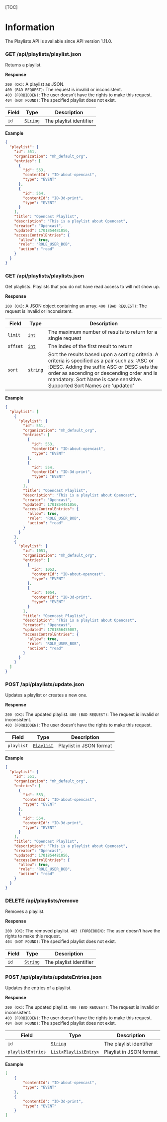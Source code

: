 [TOC]

# Information

The Playlists API is available since API version 1.11.0.

### GET /api/playlists/playlist.json

Returns a playlist.

__Response__

`200 (OK)`: A playlist as JSON.  
`400 (BAD REQUEST)`: The request is invalid or inconsistent.  
`403 (FORBIDDEN)`: The user doesn't have the rights to make this request.  
`404 (NOT FOUND)`: The specified playlist does not exist.

| Field              | Type                          | Description                                               |
|--------------------|-------------------------------|-----------------------------------------------------------|
| `id`               | [`String`](types.md#basic)    | The playlist identifier                                   |


__Example__

```json
{
  "playlist": {
    "id": 551,
    "organization": "mh_default_org",
    "entries": [
      {
        "id": 553,
        "contentId": "ID-about-opencast",
        "type": "EVENT"
      },
      {
        "id": 554,
        "contentId": "ID-3d-print",
        "type": "EVENT"
      }
    ],
    "title": "Opencast Playlist",
    "description": "This is a playlist about Opencast",
    "creator": "Opencast",
    "updated": 1701854481056,
    "accessControlEntries": {
      "allow": true,
      "role": "ROLE_USER_BOB",
      "action": "read"
    }
  }
}
```

### GET /api/playlists/playlists.json

Get playlists. Playlists that you do not have read access to will not show up.

__Response__

`200 (OK)`: A JSON object containing an array.
`400 (BAD REQUEST)`: The request is invalid or inconsistent.

| Field                    | Type                       | Description                                                                                                                                                                                                                                                                                     |
|--------------------------|----------------------------|-------------------------------------------------------------------------------------------------------------------------------------------------------------------------------------------------------------------------------------------------------------------------------------------------|
| `limit`                  | [`int`](types.md#basic)    | The maximum number of results to return for a single request                                                                                                                                                                                                                                    |
| `offset`                 | [`int`](types.md#basic)    | The index of the first result to return                                                                                                                                                                                                                                                         |
| `sort`                   | [`string`](types.md#basic) | Sort the results based upon a sorting criteria. A criteria is specified as a pair such as: <Sort Name>:ASC or <Sort Name>:DESC. Adding the suffix ASC or DESC sets the order as ascending or descending order and is mandatory. Sort Name is case sensitive. Supported Sort Names are 'updated' |

__Example__

```json
{
  "playlist": [
    {
      "playlist": {
        "id": 551,
        "organization": "mh_default_org",
        "entries": [
          {
            "id": 553,
            "contentId": "ID-about-opencast",
            "type": "EVENT"
          },
          {
            "id": 554,
            "contentId": "ID-3d-print",
            "type": "EVENT"
          }
        ],
        "title": "Opencast Playlist",
        "description": "This is a playlist about Opencast",
        "creator": "Opencast",
        "updated": 1701854481056,
        "accessControlEntries": {
          "allow": true,
          "role": "ROLE_USER_BOB",
          "action": "read"
        }
      }
    },
    {
      "playlist": {
        "id": 1051,
        "organization": "mh_default_org",
        "entries": [
          {
            "id": 1053,
            "contentId": "ID-about-opencast",
            "type": "EVENT"
          },
          {
            "id": 1054,
            "contentId": "ID-3d-print",
            "type": "EVENT"
          }
        ],
        "title": "Opencast Playlist",
        "description": "This is a playlist about Opencast",
        "creator": "Opencast",
        "updated": 1701856455007,
        "accessControlEntries": {
          "allow": true,
          "role": "ROLE_USER_BOB",
          "action": "read"
        }
      }
    }
  ]
}
```

### POST /api/playlists/update.json

Updates a playlist or creates a new one.

__Response__

`200 (OK)`: The updated playlist.
`400 (BAD REQUEST)`: The request is invalid or inconsistent.  
`403 (FORBIDDEN)`: The user doesn't have the rights to make this request.  

| Field       | Type                            | Description             |
|-------------|---------------------------------|-------------------------|
| `playlist`  | [`Playlist`](types.md#Playlist) | Playlist in JSON format |


__Example__

```json
{
  "playlist": {
    "id": 551,
    "organization": "mh_default_org",
    "entries": [
      {
        "id": 553,
        "contentId": "ID-about-opencast",
        "type": "EVENT"
      },
      {
        "id": 554,
        "contentId": "ID-3d-print",
        "type": "EVENT"
      }
    ],
    "title": "Opencast Playlist",
    "description": "This is a playlist about Opencast",
    "creator": "Opencast",
    "updated": 1701854481056,
    "accessControlEntries": {
      "allow": true,
      "role": "ROLE_USER_BOB",
      "action": "read"
    }
  }
}
```

### DELETE /api/playlists/remove

Removes a playlist.

__Response__

`200 (OK)`: The removed playlist.
`403 (FORBIDDEN)`: The user doesn't have the rights to make this request.  
`404 (NOT FOUND)`: The specified playlist does not exist.

| Field | Type                         | Description             |
|-------|------------------------------|-------------------------|
| `id`  | [`String`](types.md#basic)   | The playlist identifier |


### POST /api/playlists/updateEntries.json

Updates the entries of a playlist.

__Response__

`200 (OK)`: The updated playlist.
`400 (BAD REQUEST)`: The request is invalid or inconsistent.  
`403 (FORBIDDEN)`: The user doesn't have the rights to make this request.  
`404 (NOT FOUND)`: The specified playlist does not exist.

| Field             | Type                                            | Description             |
|-------------------|-------------------------------------------------|-------------------------|
| `id`              | [`String`](types.md#basic)                      | The playlist identifier |
| `playlistEntries` | [`List<PlaylistEntry>`](types.md#PlaylistEntry) | Playlist in JSON format |


__Example__

```json
[
    {
        "contentId": "ID-about-opencast",
        "type": "EVENT"
    },
    {
        "contentId": "ID-3d-print",
        "type": "EVENT"
    }
]
```

